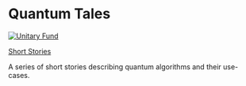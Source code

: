 # Quantum Tales

[![Unitary Fund](https://img.shields.io/badge/Supported%20By-UNITARY%20FUND-brightgreen.svg?style=for-the-badge)](http://unitary.fund)

[Short Stories](https://docs.google.com/document/d/1nlGzXv09roHMtTjlJQhJ6ZnwWMDHeGKi_Xnk8mygjEw)

A series of short stories describing quantum algorithms and their use-cases.
